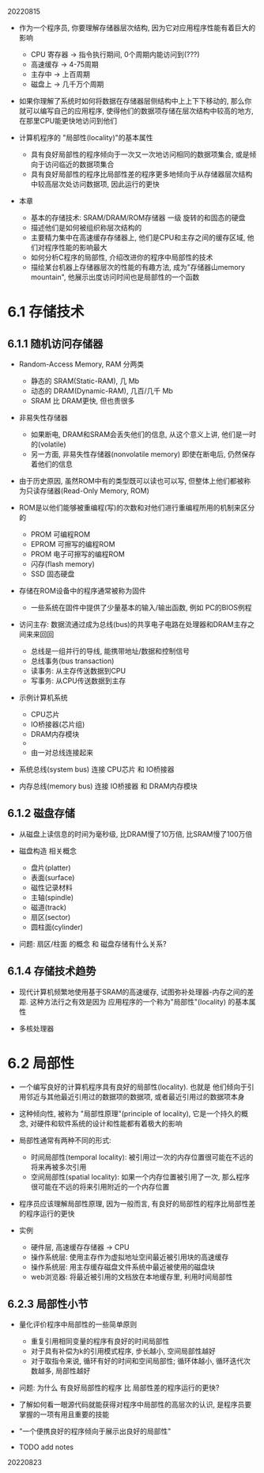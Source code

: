 20220815

+ 作为一个程序员, 你要理解存储器层次结构, 因为它对应用程序性能有着巨大的影响
    + CPU 寄存器 -> 指令执行期间, 0个周期内能访问到(???)
    + 高速缓存 -> 4-75周期
    + 主存中 -> 上百周期
    + 磁盘上 -> 几千万个周期

+ 如果你理解了系统时如何将数据在存储器层侧结构中上上下下移动的, 那么你就可以编写自己的应用程序, 使得他们的数据项存储在层次结构中较高的地方, 在那里CPU能更快地访问到他们

+ 计算机程序的 "局部性(locality)"的基本属性
    + 具有良好局部性的程序倾向于一次又一次地访问相同的数据项集合, 或是倾向于访问临近的数据项集合
    + 具有良好局部性的程序比局部性差的程序更多地倾向于从存储器层次结构中较高层次处访问数据项, 因此运行的更快

+ 本章
    + 基本的存储技术: SRAM/DRAM/ROM存储器 一级 旋转的和固态的硬盘
    + 描述他们是如何被组织称层次结构的
    + 主要精力集中在高速缓存存储器上, 他们是CPU和主存之间的缓存区域, 他们对程序性能的影响最大
    + 如何分析C程序的局部性, 介绍改进你的程序中局部性的技术
    + 描绘某台机器上存储器层次的性能的有趣方法, 成为"存储器山memory mountain", 他展示出度访问时间也是局部性的一个函数

# 6.1 存储技术

## 6.1.1 随机访问存储器

+ Random-Access Memory, RAM 分两类
    + 静态的 SRAM(Static-RAM), 几 Mb
    + 动态的 DRAM(Dynamic-RAM), 几百/几千 Mb
    + SRAM 比 DRAM更快, 但也贵很多

+ 非易失性存储器
    + 如果断电, DRAM和SRAM会丢失他们的信息, 从这个意义上讲, 他们是一时的(volatile)
    + 另一方面, 非易失性存储器(nonvolatile memory) 即使在断电后, 仍然保存着他们的信息

+ 由于历史原因, 虽然ROM中有的类型既可以读也可以写, 但整体上他们都被称为只读存储器(Read-Only Memory, ROM)
+ ROM是以他们能够被重编程(写)的次数和对他们进行重编程所用的机制来区分的
    + PROM 可编程ROM
    + EPROM 可擦写的编程ROM
    + PROM 电子可擦写的编程ROM
    + 闪存(flash memory)
    + SSD 固态硬盘

+ 存储在ROM设备中的程序通常被称为固件
    + 一些系统在固件中提供了少量基本的输入/输出函数, 例如 PC的BIOS例程

+ 访问主存: 数据流通过成为总线(bus)的共享电子电路在处理器和DRAM主存之间来来回回
    + 总线是一组并行的导线, 能携带地址/数据和控制信号
    + 总线事务(bus transaction)
    + 读事务: 从主存传送数据到CPU
    + 写事务: 从CPU传送数据到主存

+ 示例计算机系统
    + CPU芯片
    + IO桥接器(芯片组)
    + DRAM内存模块
    +
    + 由一对总线连接起来

+ 系统总线(system bus) 连接 CPU芯片 和 IO桥接器
+ 内存总线(memory bus) 连接 IO桥接器 和 DRAM内存模块

## 6.1.2 磁盘存储

+ 从磁盘上读信息的时间为毫秒级, 比DRAM慢了10万倍, 比SRAM慢了100万倍

+ 磁盘构造 相关概念
    + 盘片(platter)
    + 表面(surface)
    + 磁性记录材料
    + 主轴(spindle)
    + 磁道(track)
    + 扇区(sector)
    + 圆柱面(cylinder)

+ 问题: 扇区/柱面 的概念 和 磁盘存储有什么关系?

## 6.1.4 存储技术趋势

+ 现代计算机频繁地使用基于SRAM的高速缓存, 试图弥补处理器-内存之间的差距. 这种方法行之有效是因为 应用程序的一个称为"局部性"(locality) 的基本属性

+ 多核处理器

# 6.2 局部性

+ 一个编写良好的计算机程序具有良好的局部性(locality). 也就是 他们倾向于引用邻近与其他最近引用过的数据项的数据项, 或者最近引用过的数据项本身
+ 这种倾向性, 被称为 "局部性原理"(principle of locality), 它是一个持久的概念, 对硬件和软件系统的设计和性能都有着极大的影响

+ 局部性通常有两种不同的形式:
    + 时间局部性(temporal locality): 被引用过一次的内存位置很可能在不远的将来再被多次引用
    + 空间局部性(spatial locality): 如果一个内存位置被引用了一次, 那么程序很可能在不远的将来引用附近的一个内存位置

+ 程序员应该理解局部性原理, 因为一般而言, 有良好的局部性的程序比局部性差的程序运行的更快

+ 实例
    + 硬件层, 高速缓存存储器 -> CPU
    + 操作系统层: 使用主存作为虚拟地址空间最近被引用块的高速缓存
    + 操作系统层: 用主存缓存磁盘文件系统中最近被使用的磁盘块
    + web浏览器: 将最近被引用的文档放在本地缓存里, 利用时间局部性


## 6.2.3 局部性小节

+ 量化评价程序中局部性的一些简单原则
    + 重复引用相同变量的程序有良好的时间局部性
    + 对于具有补偿为k的引用模式程序, 步长越小, 空间局部性越好
    + 对于取指令来说, 循环有好的时间和空间局部性; 循环体越小, 循环迭代次数越多, 局部性越好

+ 问题: 为什么 有良好局部性的程序 比 局部性差的程序运行的更快?

+ 了解如何看一眼源代码就能获得对程序中局部性的高层次的认识, 是程序员要掌握的一项有用且重要的技能

+ "一个便携良好的程序倾向于展示出良好的局部性"


+ TODO add notes

20220823






















